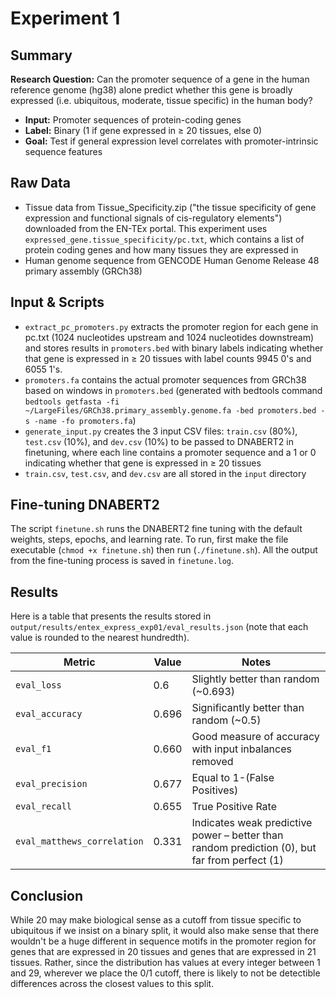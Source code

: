 # Experiment 1

## Summary
**Research Question:** Can the promoter sequence of a gene in the human reference genome (hg38) alone predict whether this gene is broadly expressed (i.e. ubiquitous, moderate, tissue specific) in the human body?

- **Input:** Promoter sequences of protein-coding genes
- **Label:** Binary (1 if gene expressed in ≥ 20 tissues, else 0)
- **Goal:** Test if general expression level correlates with promoter-intrinsic sequence features

## Raw Data
- Tissue data from Tissue_Specificity.zip ("the tissue specificity of gene expression and functional signals of cis-regulatory elements") downloaded from the EN-TEx portal. This experiment uses ``expressed_gene.tissue_specificity/pc.txt``, which contains a list of protein coding genes and how many tissues they are expressed in
- Human genome sequence from GENCODE Human Genome Release 48 primary assembly (GRCh38)

## Input & Scripts
- ``extract_pc_promoters.py`` extracts the promoter region for each gene in pc.txt (1024 nucleotides upstream and 1024 nucleotides downstream) and stores results in ``promoters.bed`` with binary labels indicating whether that gene is expressed in ≥ 20 tissues with label counts 9945 0's and 6055 1's.
- ``promoters.fa`` contains the actual promoter sequences from GRCh38 based on windows in ``promoters.bed`` (generated with bedtools command ``bedtools getfasta -fi ~/LargeFiles/GRCh38.primary_assembly.genome.fa -bed promoters.bed -s -name -fo promoters.fa``)
- ``generate_input.py`` creates the 3 input CSV files: ``train.csv`` (80%), ``test.csv`` (10%), and ``dev.csv`` (10%) to be passed to DNABERT2 in finetuning, where each line contains a promoter sequence and a 1 or 0 indicating whether that gene is expressed in ≥ 20 tissues
-  ``train.csv``, ``test.csv``, and ``dev.csv`` are all stored in the ``input`` directory

## Fine-tuning DNABERT2
The script ``finetune.sh`` runs the DNABERT2 fine tuning with the default weights, steps, epochs, and learning rate. To run, first make the file executable (``chmod +x finetune.sh``) then run (``./finetune.sh``). All the output from the fine-tuning process is saved in ``finetune.log``.

## Results
Here is a table that presents the results stored in ``output/results/entex_express_exp01/eval_results.json`` (note that each value is rounded to the nearest hundredth).

| Metric                      | Value  | Notes                                                                 |
|-----------------------------|--------|-----------------------------------------------------------------------|
| `eval_loss`                 | 0.6  | Slightly better than random (~0.693)                                  |
| `eval_accuracy`             | 0.696  | Significantly better than random (~0.5)                                        |
| `eval_f1`                   | 0.660  | Good measure of accuracy with input inbalances removed     |
| `eval_precision`            | 0.677  | Equal to 1-(False Positives)                               |
| `eval_recall`               | 0.655  | True Positive Rate                                     |
| `eval_matthews_correlation` | 0.331  | Indicates weak predictive power – better than random prediction (0), but far from perfect (1) |

## Conclusion
While 20 may make biological sense as a cutoff from tissue specific to ubiquitous if we insist on a binary split, it would also make sense that there wouldn't be a huge different in sequence motifs in the promoter region for genes that are expressed in 20 tissues and genes that are expressed in 21 tissues. Rather, since the distribution has values at every integer between 1 and 29, wherever we place the 0/1 cutoff, there is likely to not be detectible differences across the closest values to this split.

